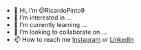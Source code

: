 - 👋 Hi, I’m @RicardoPinto9
- 👀 I’m interested in ...
- 🌱 I’m currently learning ...
- 💞️ I’m looking to collaborate on ...
- 📫 How to reach me <a href="https://www.instagram.com/ricardo.pinto92/">Instagram</a> or <a href="https://www.linkedin.com/in/ricardorpinto/">Linkedin</a>

<!---
RicardoPinto9/RicardoPinto9 is a ✨ special ✨ repository because its `README.md` (this file) appears on your GitHub profile.
You can click the Preview link to take a look at your changes.
--->
